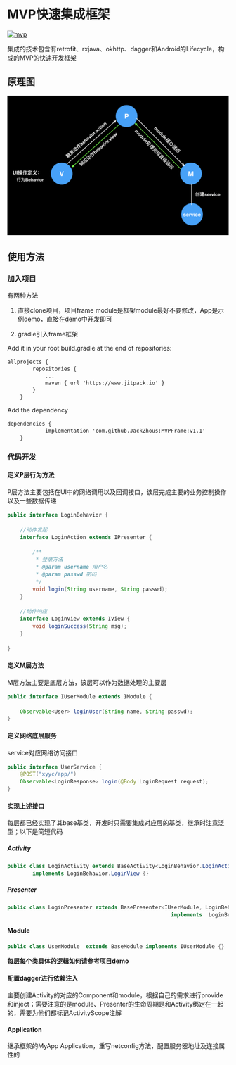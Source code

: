# MVP快速集成框架

[![mvp](https://www.jitpack.io/v/JackZhous/MVPFrame.svg)](https://www.jitpack.io/#JackZhous/MVPFrame)

集成的技术包含有retrofit、rxjava、okhttp、dagger和Android的Lifecycle，构成的MVP的快速开发框架

## 原理图

![mvp.png](mvp.png)

## 使用方法

### 加入项目

有两种方法

1. 直接clone项目，项目frame module是框架module最好不要修改，App是示例demo，直接在demo中开发即可

2. gradle引入frame框架

Add it in your root build.gradle at the end of repositories:

```
allprojects {
		repositories {
			...
			maven { url 'https://www.jitpack.io' }
		}
	}
```

 Add the dependency
```
dependencies {
	        implementation 'com.github.JackZhous:MVPFrame:v1.1'
	}
```

### 代码开发

#### 定义P层行为方法

P层方法主要包括在UI中的网络调用以及回调接口，该层完成主要的业务控制操作以及一些数据传递

```java
public interface LoginBehavior {

    //动作发起
    interface LoginAction extends IPresenter {

        /**
         * 登录方法
         * @param username 用户名
         * @param passwd 密码
         */
        void login(String username, String passwd);
    }

    //动作响应
    interface LoginView extends IView {
        void loginSuccess(String msg);
    }

}
```

#### 定义M层方法

M层方法主要是底层方法，该层可以作为数据处理的主要层

```java
public interface IUserModule extends IModule {

    Observable<User> loginUser(String name, String passwd);
}
```

#### 定义网络底层服务

service对应网络访问接口

```java
public interface UserService {
    @POST("xyyc/app/")
    Observable<LoginResponse> login(@Body LoginRequest request);
}
```

#### 实现上述接口

每层都已经实现了其base基类，开发时只需要集成对应层的基类，继承时注意泛型；以下是简短代码

##### Activity

```java
public class LoginActivity extends BaseActivity<LoginBehavior.LoginAction> 
        implements LoginBehavior.LoginView {}
```

##### Presenter

```java
public class LoginPresenter extends BasePresenter<IUserModule, LoginBehavior.LoginView>
                                                    implements  LoginBehavior.LoginAction{}
```

#### Module

```java
public class UserModule  extends BaseModule implements IUserModule {}
```

__每层每个类具体的逻辑如何请参考项目demo__

#### 配置dagger进行依赖注入

主要创建Activity的对应的Component和module，根据自己的需求进行provide和inject；需要注意的是module、Presenter的生命周期是和Activity绑定在一起的，需要为他们都标记ActivityScope注解


#### Application

继承框架的MyApp Application，重写netconfig方法，配置服务器地址及连接属性的

